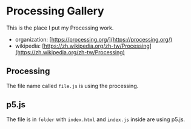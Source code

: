 # Processing Gallery
This is the place I put my Processing work.
- organization: [https://processing.org/](https://processing.org/)
- wikipedia: [https://zh.wikipedia.org/zh-tw/Processing](https://zh.wikipedia.org/zh-tw/Processing)

## Processing
The file name called ```file.js``` is using the processing.

## p5.js
The file is in ```folder``` with ```index.html``` and ```index.js``` inside are using p5.js.

